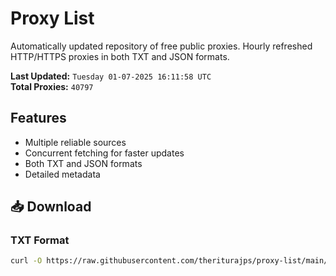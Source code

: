 # Proxy List

Automatically updated repository of free public proxies. Hourly refreshed HTTP/HTTPS proxies in both TXT and JSON formats.

**Last Updated:** `Tuesday 01-07-2025 16:11:58 UTC`  
**Total Proxies:** `40797`

## Features
- Multiple reliable sources
- Concurrent fetching for faster updates
- Both TXT and JSON formats
- Detailed metadata

## 📥 Download

### TXT Format
```bash
curl -O https://raw.githubusercontent.com/theriturajps/proxy-list/main/proxies.txt